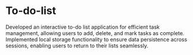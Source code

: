 # To-do-list
Developed an interactive to-do list application for efficient task management, allowing users to add, delete, and mark tasks as complete. Implemented local storage functionality to ensure data persistence across sessions, enabling users to return to their lists seamlessly.
